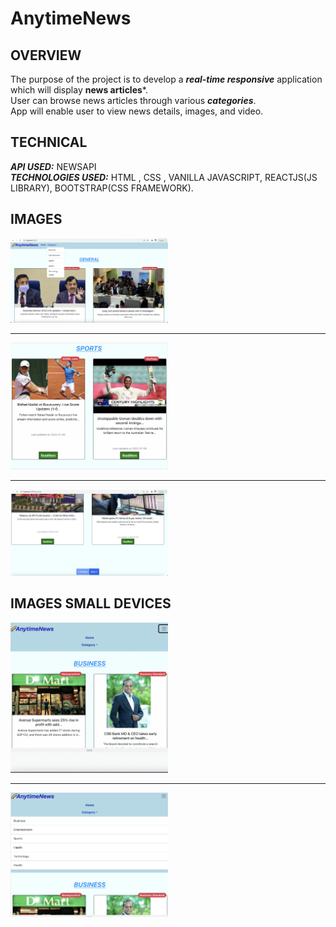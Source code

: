 # AnytimeNews

## OVERVIEW
The purpose of the project is to develop a ***real-time responsive*** application which will display **news articles***.</br>
User can browse news articles through various ***categories***.</br>
App will enable user to view news details, images, and video.</br>

## TECHNICAL
***API USED:*** NEWSAPI </br>
***TECHNOLOGIES USED:*** HTML , CSS , VANILLA JAVASCRIPT, REACTJS(JS LIBRARY), BOOTSTRAP(CSS FRAMEWORK). 

## IMAGES
<img src="./ReadmePictures/pic3.png" width="50%"/></hr>
*** ***
<img src="./ReadmePictures/pic4.png" width="50%"/></hr>
*** ***
<img src="./ReadmePictures/pic2.png" width="50%"/>


## IMAGES SMALL DEVICES
<img src="./ReadmePictures/pic5.png" width="50%"/></hr>
*** ***
<img src="./ReadmePictures/pic1.png" width="50%"/></hr>

